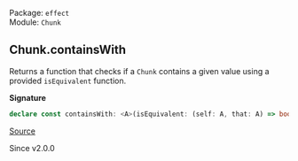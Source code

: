Package: `effect`<br />
Module: `Chunk`<br />

## Chunk.containsWith

Returns a function that checks if a `Chunk` contains a given value using a provided `isEquivalent` function.

**Signature**

```ts
declare const containsWith: <A>(isEquivalent: (self: A, that: A) => boolean) => { (a: A): (self: Chunk<A>) => boolean; (self: Chunk<A>, a: A): boolean; }
```

[Source](https://github.com/Effect-TS/effect/tree/main/packages/effect/src/Chunk.ts#L1351)

Since v2.0.0